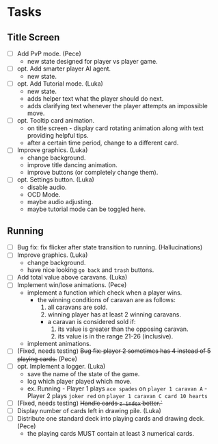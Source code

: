 # Tasks
## Title Screen
- [ ] Add PvP mode. (Pece)
  - new state designed for player vs player game.
- [ ] opt. Add smarter player AI agent.
  - new state.
- [ ] opt. Add Tutorial mode. (Luka)
  - new state.
  - adds helper text what the player should do next.
  - adds clarifying text whenever the player attempts an impossible move.
- [ ] opt. Tooltip card animation.
  - on title screen - display card rotating animation along with text providing helpful tips.
  - after a certain time period, change to a different card.
- [ ] Improve graphics. (Luka)
  - change background.
  - improve title dancing animation.
  - improve buttons (or completely change them).
- [ ] opt. Settings button. (Luka)
  - disable audio.
  - OCD Mode.
  - maybe audio adjusting.
  - maybe tutorial mode can be toggled here.
## Running
- [ ] Bug fix: fix flicker after state transition to running. (Hallucinations)
- [ ] Improve graphics. (Luka)
  - change background.
  - have nice looking `go back` and `trash` buttons.
- [ ] Add total value above caravans. (Luka)
- [ ] Implement win/lose animations. (Pece)
  - implement a function which check when a player wins.
    - the winning conditions of caravan are as follows:
      1) all caravans are sold.
      2) winning player has at least 2 winning caravans.
      - a caravan is considered sold if:
        1) its value is greater than the opposing caravan.
        2) its value is in the range 21-26 (inclusive).
  - implement animations.
- [ ] (Fixed, needs testing) ~~Bug fix: player 2 sometimes has 4 instead of 5 playing cards.~~ (Pece)
- [ ] opt. Implement a logger. (Luka)
  - save the name of the state of the game.
  - log which player played which move.
  - ex. Running - Player 1 plays `ace spades` on `player 1 caravan A` - Player 2 plays `joker red` on `player 1 caravan C card 10 hearts`
- [ ] (Fixed, needs testing) ~~Handle cards `z-index` better.`~~
- [ ] Display number of cards left in drawing pile. (Luka)
- [ ] Distribute one standard deck into playing cards and drawing deck. (Pece)
  - the playing cards MUST contain at least 3 numerical cards.